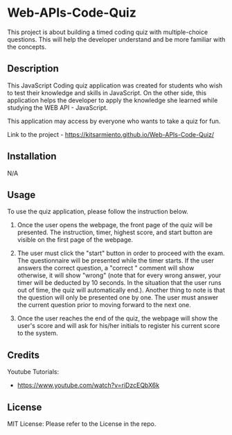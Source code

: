 # Web-APIs-Code-Quiz

This project is about building a timed coding quiz with multiple-choice questions. This will help the developer understand and be more familiar with the concepts.

## Description

This JavaScript Coding quiz application was created for students who wish to test their knowledge and skills in JavaScript. On the other side, this application helps the developer to apply the knowledge she learned while studying the WEB API - JavaScript.

This application may access by everyone who wants to take a quiz for fun.

Link to the project - https://kitsarmiento.github.io/Web-APIs-Code-Quiz/

## Installation

N/A

## Usage

To use the quiz application, please follow the instruction below.

1. Once the user opens the webpage, the front page of the quiz will be presented. The instruction, timer, highest score, and start button are visible on the first page of the webpage.

2. The user must click the "start" button in order to proceed with the exam. The questionnaire will be presented while the timer starts. If the user answers the correct question, a "correct " comment will show otherwise, it will show "wrong" (note that for every wrong answer, your timer will be deducted by 10 seconds. In the situation that the user runs out of time, the quiz will automatically end.). Another thing to note is that the question will only be presented one by one. The user must answer the current question prior to moving forward to the next one.

3. Once the user reaches the end of the quiz, the webpage will show the user's score and will ask for his/her initials to register his current score to the system.

## Credits

Youtube Tutorials:

- https://www.youtube.com/watch?v=riDzcEQbX6k

## License

MIT License: Please refer to the License in the repo.

